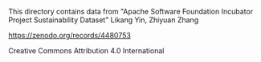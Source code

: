 This directory contains data from "Apache Software Foundation Incubator Project Sustainability Dataset" Likang Yin, Zhiyuan Zhang

https://zenodo.org/records/4480753

Creative Commons Attribution 4.0 International
